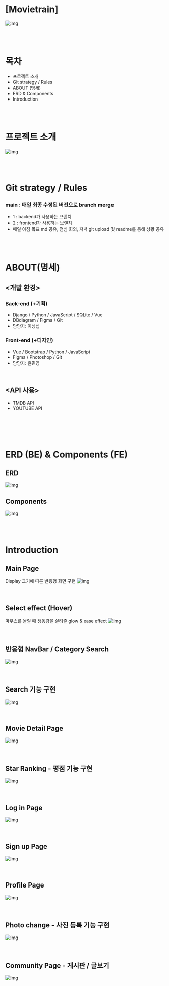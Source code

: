 # [Movietrain]
![img](img/TITLE.png)
<br/><br/><br/><br/>

# 목차
- 프로젝트 소개
- Git strategy / Rules
- ABOUT (명세)
- ERD & Components
- Introduction
<br/><br/><br/><br/>


  
# 프로젝트 소개 

![img](img/TITLE2.png)
<br/><br/><br/><br/>

# Git strategy / Rules
### main : 매일 최종 수정된 버전으로 branch merge
- 1 : backend가 사용하는 브랜치
- 2 : frontend가 사용하는 브랜치 
- 매일 아침 목표 md 공유, 점심 회의, 저녁 git upload 및 readme를 통해 상황 공유
<br/><br/><br/><br/>

# ABOUT(명세)
## <개발 환경> 
### Back-end (+기획)
- Django / Python / JavaScript / SQLite / Vue
- DBdiagram / Figma / Git
- 담당자: 이성섭
### Front-end (+디자인)
- Vue / Bootstrap / Python / JavaScript
- Figma / Photoshop / Git
- 담당자: 윤민영
<br/>

## <API 사용>
- TMDB API
- YOUTUBE API

<br/><br/><br/><br/>  
# ERD (BE) & Components (FE)

## ERD 
![img](img/ERD.png)

## Components
![img](img/Comp.png)
<br/><br/><br/><br/>

# Introduction
## Main Page
Display 크기에 따른 반응형 화면 구현 
![img](img/MainView.png)
<br/><br/><br/>
## Select effect (Hover)
마우스를 올릴 때 생동감을 살려줄 glow & ease effect
![img](img/hover.png)
<br/><br/><br/>
## 반응형 NavBar / Category Search 
![img](img/NavBar.png)
<br/><br/><br/>
## Search 기능 구현
![img](img/search.png)
<br/><br/><br/>
## Movie Detail Page
![img](img/MovieDetailView.png)
<br/><br/><br/>
## Star Ranking - 평점 기능 구현
![img](img/star.png)
<br/><br/><br/>

## Log in Page
![img](img/LoginView.png)
<br/><br/><br/>
## Sign up Page
![img](img/SignupView.png)
<br/><br/><br/>
## Profile Page
![img](img/ProfileVIew.png)
<br/><br/><br/>
## Photo change - 사진 등록 기능 구현 
![img](img/PhotoChange.png)
<br/><br/><br/>
## Community Page - 게시판 / 글보기 
![img](img/Comu2.png)
<br/><br/><br/>
